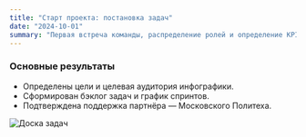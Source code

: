 ```yaml
---
title: "Старт проекта: постановка задач"
date: "2024-10-01"
summary: "Первая встреча команды, распределение ролей и определение KPI."
---
```


### Основные результаты

* Определены цели и целевая аудитория инфографики.
* Сформирован бэклог задач и график спринтов.
* Подтверждена поддержка партнёра — Московского Политеха.

![Доска задач](/images/kanban.png)